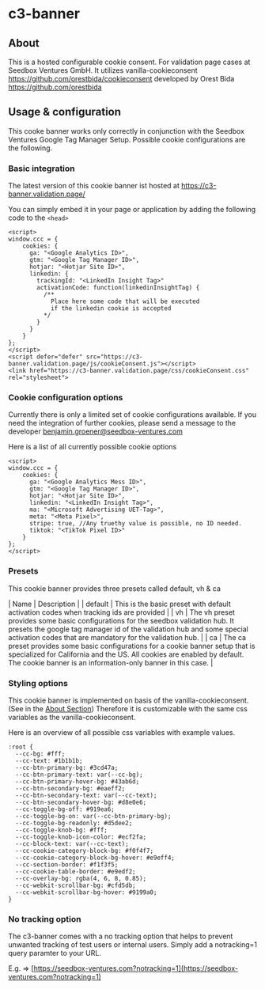 <h1>c3-banner</h1>

<h2 id="section-heading-about">About</h2>

This is a hosted configurable cookie consent. For validation page cases at Seedbox Ventures GmbH. It utilizes
vanilla-cookieconsent https://github.com/orestbida/cookieconsent
developed by Orest Bida https://github.com/orestbida

<h2>Usage & configuration</h2>

This cooke banner works only correctly in conjunction with the Seedbox Ventures Google Tag Manager Setup. Possible
cookie configurations are the following.

<h3>Basic integration</h3>

The latest version of this cookie banner ist hosted at https://c3-banner.validation.page/

You can simply embed it in your page or application by adding the following code to the `<head>`

```
<script>
window.ccc = {
    cookies: {
      ga: "<Google Analytics ID>",
      gtm: "<Google Tag Manager ID>",
      hotjar: "<Hotjar Site ID>",
      linkedin: {
        trackingId: "<LinkedIn Insight Tag>"
        activationCode: function(linkedinInsightTag) {
          /** 
            Place here some code that will be executed
            if the linkedin cookie is accepted
          */ 
        }
      }
    }
};
</script>
<script defer="defer" src="https://c3-banner.validation.page/js/cookieConsent.js"></script>
<link href="https://c3-banner.validation.page/css/cookieConsent.css" rel="stylesheet">
```

### Cookie configuration options

Currently there is only a limited set of cookie configurations available. If you need the integration of further
cookies, please send a message to the
developer [benjamin.groener@seedbox-ventures.com](mailto:benjamin.groener@seedbox-ventures.com)

Here is a list of all currently possible cookie options

```
<script>
window.ccc = {
    cookies: {
      ga: "<Google Analytics Mess ID>",
      gtm: "<Google Tag Manager ID>",
      hotjar: "<Hotjar Site ID>",
      linkedin: "<LinkedIn Insight Tag>",
      ma: "<Microsoft Advertising UET-Tag>",
      meta: "<Meta Pixel>",
      stripe: true, //Any truethy value is possible, no ID needed.
      tiktok: "<TikTok Pixel ID>"
    }
};
</script>
```

### Presets
This cookie banner provides three presets called default, vh & ca

| Name | Description |
| default | This is the basic preset with default activation codes when tracking ids are provided |
| vh | The vh preset provides some basic configurations for the seedbox validation hub. It presets the google tag manager id of the validation hub and some special activation codes that are mandatory for the validation hub. |
| ca | The ca preset provides some basic configurations for a cookie banner setup that is specialized for California and the US. All cookies are enabled by default. The cookie banner is an information-only banner in this case. |

<h3>Styling options</h3>

This cookie banner is implemented on basis of the vanilla-cookieconsent. (See in
the [About Section](#section-heading-about))
Therefore it is customizable with the same css variables as the vanilla-cookieconsent.

Here is an overview of all possible css variables with example values.

```
:root {
  --cc-bg: #fff;
  --cc-text: #1b1b1b;
  --cc-btn-primary-bg: #3cd47a;
  --cc-btn-primary-text: var(--cc-bg);
  --cc-btn-primary-hover-bg: #43ab6d;
  --cc-btn-secondary-bg: #eaeff2;
  --cc-btn-secondary-text: var(--cc-text);
  --cc-btn-secondary-hover-bg: #d8e0e6;
  --cc-toggle-bg-off: #919ea6;
  --cc-toggle-bg-on: var(--cc-btn-primary-bg);
  --cc-toggle-bg-readonly: #d5dee2;
  --cc-toggle-knob-bg: #fff;
  --cc-toggle-knob-icon-color: #ecf2fa;
  --cc-block-text: var(--cc-text);
  --cc-cookie-category-block-bg: #f0f4f7;
  --cc-cookie-category-block-bg-hover: #e9eff4;
  --cc-section-border: #f1f3f5;
  --cc-cookie-table-border: #e9edf2;
  --cc-overlay-bg: rgba(4, 6, 8, 0.85);
  --cc-webkit-scrollbar-bg: #cfd5db;
  --cc-webkit-scrollbar-bg-hover: #9199a0;
}
```

<h3>No tracking option</h3>
The c3-banner comes with a no tracking option that helps to prevent unwanted tracking of test users or internal users.
Simply add a notracking=1 query paramter to your URL.

E.g. => [https://seedbox-ventures.com?notracking=1](https://seedbox-ventures.com?notracking=1)

